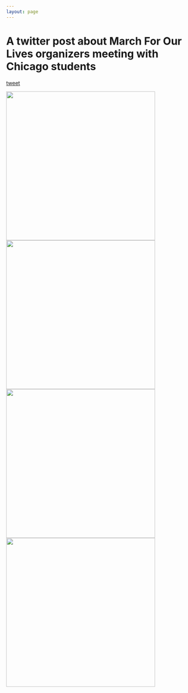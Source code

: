 ```yaml
---
layout: page
---
```


A twitter post about March For Our Lives organizers meeting with Chicago students
=================================================================================

[tweet](https://twitter.com/Emma4Change/status/970300504122081280)

<img src="https://pbs.twimg.com/media/DXcpTHRVMAEUquS.jpg:orig" height="400">

<img src="https://pbs.twimg.com/media/DXcpVioVwAAwenP.jpg:orig" height="400">

<img src="https://pbs.twimg.com/media/DXcpYTnV4AAtxcF.jpg:orig" height="400">

<img src="https://pbs.twimg.com/media/DXcpY4HU8AAs2f4.jpg:orig" height="400">
